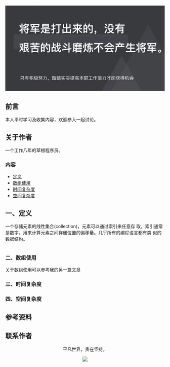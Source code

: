 ![image](./img/timg.jpg)
<br>

## 前言

本人平时学习及收集内容，欢迎参入一起讨论。

## 关于作者

一个工作八年的草根程序员。

### 内容

- [定义](#一定义)
- [数组使用](#二数组使用)
- [时间复杂度](#三时间复杂度)
- [空间复杂度](#四空间复杂度)

## 一、定义

一个存储元素的线性集合(collection)，元素可以通过索引来任意存 取，索引通常是数字，用来计算元素之间存储位置的偏移量。几乎所有的编程语言都有类 似的数据结构。

```
```

### 二、数组使用

关于数组使用可以参考我的另一篇文章

### 三、时间复杂度

### 四、空间复杂度

## 参考资料


## 联系作者

<div align="center">
    <p>
        平凡世界，贵在坚持。
    </p>
    <img src="../img/contact.png" />
</div>
